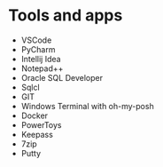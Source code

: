 # Tools and apps

- VSCode
- PyCharm
- Intellij Idea
- Notepad++
- Oracle SQL Developer
- Sqlcl
- GIT
- Windows Terminal with oh-my-posh
- Docker
- PowerToys
- Keepass
- 7zip
- Putty
